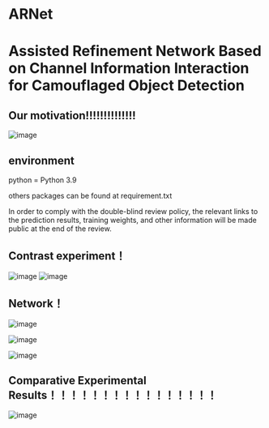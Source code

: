 # ARNet
# Assisted Refinement Network Based on Channel Information Interaction for Camouflaged Object Detection

## Our motivation!!!!!!!!!!!!!!

![image](https://github.com/user-attachments/assets/242baca3-3e2c-498b-8a25-24fb5976f59b)

## environment
python = Python 3.9

others packages can be found at requirement.txt

In order to comply with the double-blind review policy, the relevant links to the prediction results, training weights, and other information will be made public at the end of the review.

## Contrast experiment！ 


![image](https://github.com/user-attachments/assets/bfdda376-f246-4a30-8790-cc8b46a7a8ab)
![image](https://github.com/user-attachments/assets/0e8a2246-4eab-41a0-ba06-4729bf536352)


## Network！

![image](https://github.com/user-attachments/assets/f2f871c2-de1b-4efb-abf8-f60730946730)

![image](https://github.com/user-attachments/assets/931d7a8a-1564-445a-9a85-7b7278a0c68e)

![image](https://github.com/user-attachments/assets/5f4e181b-433f-41d2-8ac4-089f1d4888f5)



## Comparative Experimental Results！！！！！！！！！！！！！！！！

![image](https://github.com/user-attachments/assets/2817de98-5dbb-4f58-b931-541951a6b0f0)

